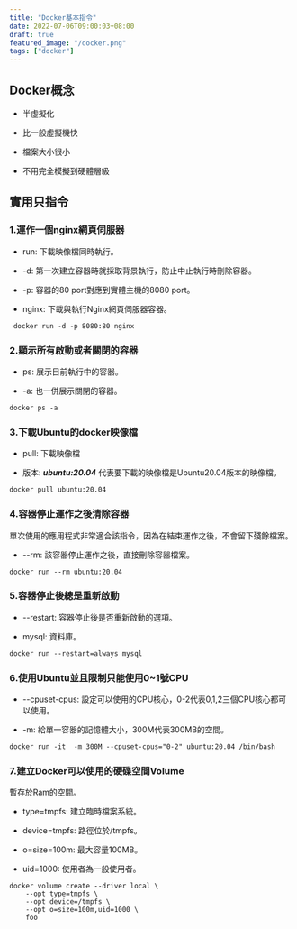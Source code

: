 ```yaml
---
title: "Docker基本指令"
date: 2022-07-06T09:00:03+08:00
draft: true
featured_image: "/docker.png"
tags: ["docker"]
---
```


## Docker概念

* 半虛擬化

* 比一般虛擬機快

* 檔案大小很小

* 不用完全模擬到硬體層級

## 實用只指令

### 1.運作一個nginx網頁伺服器

* run: 下載映像檔同時執行。

* -d: 第一次建立容器時就採取背景執行，防止中止執行時刪除容器。

* -p: 容器的80 port對應到實體主機的8080 port。

* nginx: 下載與執行Nginx網頁伺服器容器。

```
 docker run -d -p 8080:80 nginx
```

### 2.顯示所有啟動或者關閉的容器

* ps: 展示目前執行中的容器。

* -a: 也一併展示關閉的容器。

```
docker ps -a
```

### 3.下載Ubuntu的docker映像檔

* pull: 下載映像檔

* 版本: ***ubuntu:20.04*** 代表要下載的映像檔是Ubuntu20.04版本的映像檔。

```
docker pull ubuntu:20.04
```

### 4.容器停止運作之後清除容器

單次使用的應用程式非常適合該指令，因為在結束運作之後，不會留下殘餘檔案。

* --rm: 該容器停止運作之後，直接刪除容器檔案。

```
docker run --rm ubuntu:20.04
```

### 5.容器停止後總是重新啟動

* --restart: 容器停止後是否重新啟動的選項。

* mysql: 資料庫。

```
docker run --restart=always mysql
```

### 6.使用Ubuntu並且限制只能使用0~1號CPU

* --cpuset-cpus: 設定可以使用的CPU核心，0-2代表0,1,2三個CPU核心都可以使用。

* -m: 給單一容器的記憶體大小，300M代表300MB的空間。

```
docker run -it  -m 300M --cpuset-cpus="0-2" ubuntu:20.04 /bin/bash
```

### 7.建立Docker可以使用的硬碟空間Volume

暫存於Ram的空間。

* type=tmpfs: 建立臨時檔案系統。

* device=tmpfs: 路徑位於/tmpfs。

* o=size=100m: 最大容量100MB。

* uid=1000: 使用者為一般使用者。

```
docker volume create --driver local \
    --opt type=tmpfs \
    --opt device=/tmpfs \
    --opt o=size=100m,uid=1000 \
    foo
```